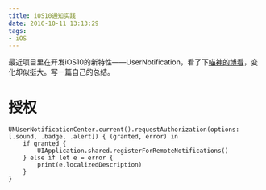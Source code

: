 ```yaml
---
title: iOS10通知实践
date: 2016-10-11 13:13:29
tags:
- iOS
---
```


最近项目里在开发iOS10的新特性——UserNotification，看了下[喵神的博看](https://onevcat.com/2016/08/notification/)，变化却似挺大。写一篇自己的总结。

# 授权

    UNUserNotificationCenter.current().requestAuthorization(options: [.sound, .badge, .alert]) { (granted, error) in
        if granted {
            UIApplication.shared.registerForRemoteNotifications()
        } else if let e = error {
            print(e.localizedDescription)
        }
    }

